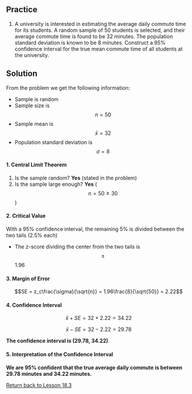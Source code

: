 ## Practice
1. A university is interested in estimating the average daily commute time for its students. A random sample of 50 students is selected, and their average commute time is found to be 32 minutes. The population standard deviation is known to be 8 minutes. Construct a 95% confidence interval for the true mean commute time of all students at the university.

## Solution
From the problem we get the following information:
* Sample is random
* Sample size is $$n=50$$
* Sample mean is $$\bar{x}=32$$
* Population standard deviation is $$\sigma=8$$

#### 1. Central Limit Theorem
1. Is the sample random? __Yes__ (stated in the problem)
2. Is the sample large enough? __Yes__ ($$n = 50 \ge 30$$)

#### 2. Critical Value
With a 95% confidence interval, the remaining 5% is divided between the two tails (2.5% each)
* The z-score dividing the center from the two tails is $$\pm$$1.96

#### 3. Margin of Error
$$SE = z_c\frac{\sigma}{\sqrt{n}} = 1.96\frac{8}{\sqrt{50}} = 2.22$$

#### 4. Confidence Interval
$$\bar{x} + SE = 32 + 2.22 = 34.22$$

$$\bar{x} - SE = 32 - 2.22 = 29.78$$

__The confidence interval is (29.78, 34.22)__.

#### 5. Interpretation of the Confidence Interval
__We are 95% confident that the true average daily commute is between 29.78 minutes and 34.22 minutes.__

[Return back to Lesson 18.3](../18_3_ConfidenceInterval.md#practice)